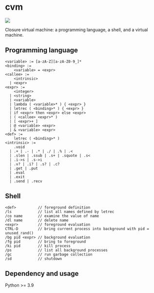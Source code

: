 # cvm

![](https://github.com/sdingcn/closure/actions/workflows/auto-test.yml/badge.svg)

Closure virtual machine: a programming language, a shell, and a virtual machine.

## Programming language

```
<variable> := [a-zA-Z][a-zA-Z0-9_]*
<binding> :=
    <variable> = <expr>
<callee> :=
    <intrinsic>
  | <expr>
<expr> :=
    <integer>
  | <string>
  | <variable>
  | lambda ( <variable>* ) { <expr> }
  | letrec ( <binding>* ) { <expr> }
  | if <expr> then <expr> else <expr>
  | ( <callee> <expr>* )
  | [ <expr>+ ]
  | @ <variable> <expr>
  | & <variable> <expr>
<def> :=
    letrec ( <binding>* )
<intrinsic> :=
    .void
  | .+ | .- | .* | ./ | .% | .<
  | .slen | .ssub | .s+ | .squote | .s<
  | .i->s | .s->i
  | .v? | .i? | .s? | .c?
  | .get | .put
  | .eval
  | .exit
  | .send | .recv
```

## Shell

```
<def>          // foreground definition
/ls            // list all names defined by letrec
/co name       // examine the value of name
/dl name       // delete name
<expr>         // foreground evaluation
CTRL-D         // bring current process into background with pid = unused_rand()
/bg pid <expr> // background evaluation
/fg pid        // bring to foreground
/ki pid        // kill process
/ps            // list all background processes
/gc            // run garbage collection
/sd            // shutdown
```

## Dependency and usage

Python >= 3.9
